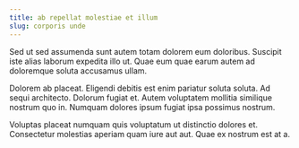 ```yaml
---
title: ab repellat molestiae et illum
slug: corporis unde
---
```


Sed ut sed assumenda sunt autem totam dolorem eum doloribus. Suscipit iste alias laborum expedita illo ut. Quae eum quae earum autem ad doloremque soluta accusamus ullam.

Dolorem ab placeat. Eligendi debitis est enim pariatur soluta soluta. Ad sequi architecto. Dolorum fugiat et. Autem voluptatem mollitia similique nostrum quo in. Numquam dolores ipsum fugiat ipsa possimus nostrum.

Voluptas placeat numquam quis voluptatum ut distinctio dolores et. Consectetur molestias aperiam quam iure aut aut. Quae ex nostrum est at a.
